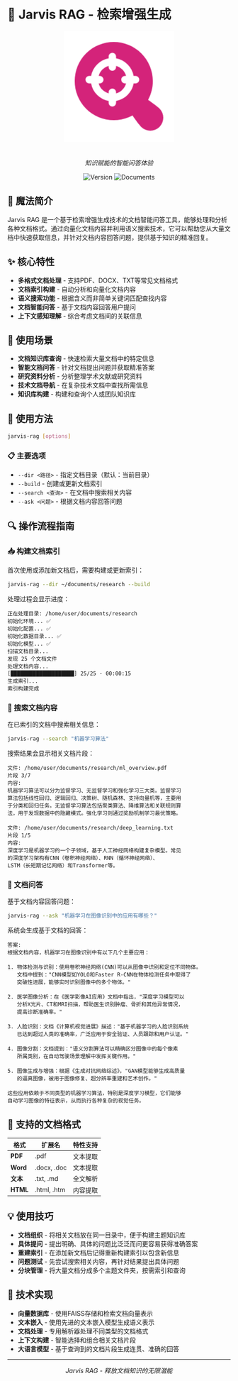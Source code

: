 # 📖 Jarvis RAG - 检索增强生成

<div align="center">
  <img src="../images/jarvis-rag.png" alt="Jarvis RAG" width="250" style="margin-bottom: 20px"/>
  
  *知识赋能的智能问答体验*
  
  ![Version](https://img.shields.io/badge/version-0.1.x-blue)
  ![Documents](https://img.shields.io/badge/文档格式-多格式支持-green)
</div>

## 🌟 魔法简介
Jarvis RAG 是一个基于检索增强生成技术的文档智能问答工具，能够处理和分析各种文档格式。通过向量化文档内容并利用语义搜索技术，它可以帮助您从大量文档中快速获取信息，并针对文档内容回答问题，提供基于知识的精准回复。

## ✨ 核心特性
- **多格式文档处理** - 支持PDF、DOCX、TXT等常见文档格式
- **文档索引构建** - 自动分析和向量化文档内容
- **语义搜索功能** - 根据含义而非简单关键词匹配查找内容
- **文档智能问答** - 基于文档内容回答用户提问
- **上下文感知理解** - 综合考虑文档间的关联信息

## 💫 使用场景
- **文档知识库查询** - 快速检索大量文档中的特定信息
- **智能文档问答** - 针对文档提出问题并获取精准答案
- **研究资料分析** - 分析整理学术文献或研究资料
- **技术文档导航** - 在复杂技术文档中查找所需信息
- **知识库构建** - 构建和查询个人或团队知识库

## 🚀 使用方法
```bash
jarvis-rag [options]
```

### 📋 主要选项
- `--dir <路径>` - 指定文档目录（默认：当前目录）
- `--build` - 创建或更新文档索引
- `--search <查询>` - 在文档中搜索相关内容
- `--ask <问题>` - 根据文档内容回答问题

## 🔍 操作流程指南

### 📥 构建文档索引
首次使用或添加新文档后，需要构建或更新索引：
```bash
jarvis-rag --dir ~/documents/research --build
```

处理过程会显示进度：
```
正在处理目录: /home/user/documents/research
初始化环境... ✅
初始化配置... ✅
初始化数据目录... ✅
初始化模型... ✅
扫描文档目录...
发现 25 个文档文件
处理文档内容...
[████████████████████] 25/25 - 00:00:15
生成索引...
索引构建完成
```

### 🔎 搜索文档内容
在已索引的文档中搜索相关信息：
```bash
jarvis-rag --search "机器学习算法"
```

搜索结果会显示相关文档片段：
```
文件: /home/user/documents/research/ml_overview.pdf
片段 3/7
内容:
机器学习算法可以分为监督学习、无监督学习和强化学习三大类。监督学习
算法包括线性回归、逻辑回归、决策树、随机森林、支持向量机等，主要用
于分类和回归任务。无监督学习算法包括聚类算法、降维算法和关联规则算
法，用于发现数据中的隐藏模式。强化学习则通过奖励机制学习最优策略。

文件: /home/user/documents/research/deep_learning.txt
片段 1/5
内容:
深度学习是机器学习的一个子领域，基于人工神经网络构建复杂模型。常见
的深度学习架构有CNN（卷积神经网络）、RNN（循环神经网络）、
LSTM（长短期记忆网络）和Transformer等。
```

### 💬 文档问答
基于文档内容回答问题：
```bash
jarvis-rag --ask "机器学习在图像识别中的应用有哪些？"
```

系统会生成基于文档的回答：
```
答案:
根据文档内容，机器学习在图像识别中有以下几个主要应用：

1. 物体检测与识别：使用卷积神经网络(CNN)可以从图像中识别和定位不同物体。
   文档中提到："CNN模型如YOLO和Faster R-CNN在物体检测任务中取得了
   突破性进展，能够实时识别图像中的多个物体。"

2. 医学图像分析：在《医学影像AI应用》文档中指出，"深度学习模型可以
   分析X光片、CT和MRI扫描，帮助医生识别肿瘤、骨折和其他异常情况，
   提高诊断准确率。"

3. 人脸识别：文档《计算机视觉进展》描述："基于机器学习的人脸识别系统
   已达到超过人类的准确率，广泛应用于安全验证、人员跟踪和用户认证。"

4. 图像分割：文档提到："语义分割算法可以精确区分图像中的每个像素
   所属类别，在自动驾驶场景理解中发挥关键作用。"

5. 图像生成与增强：根据《生成对抗网络综述》，"GAN模型能够生成高质量
   的逼真图像，被用于图像修复、超分辨率重建和艺术创作。"

这些应用依赖于不同类型的机器学习算法，特别是深度学习模型，它们能够
自动学习图像的特征表示，从而执行各种复杂的视觉任务。
```

## 💎 支持的文档格式

| 格式 | 扩展名 | 特性支持 |
|------|--------|---------|
| **PDF** | .pdf | 文本提取 |
| **Word** | .docx, .doc | 文本提取 |
| **文本** | .txt, .md | 全文解析 |
| **HTML** | .html, .htm | 内容提取 |

## 💡 使用技巧
- **文档组织** - 将相关文档放在同一目录中，便于构建主题知识库
- **具体提问** - 提出明确、具体的问题比泛泛而问更容易获得准确答案
- **重建索引** - 在添加新文档后记得重新构建索引以包含新信息
- **问题测试** - 先尝试搜索相关内容，再针对结果提出具体问题
- **分块管理** - 将大量文档分成多个主题文件夹，按需索引和查询

## 🔮 技术实现
- **向量数据库** - 使用FAISS存储和检索文档向量表示
- **文本嵌入** - 使用先进的文本嵌入模型生成语义表示
- **文档处理** - 专用解析器处理不同类型的文档格式
- **上下文构建** - 智能选择和组合相关文档片段
- **大语言模型** - 基于查询到的文档片段生成连贯、准确的回答

---

<div align="center">
  <p><i>Jarvis RAG - 释放文档知识的无限潜能</i></p>
</div>
